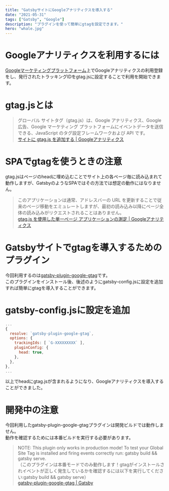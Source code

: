 ```yaml
---
title: "GatsbyサイトにGoogleアナリティクスを導入する"
date: "2021-05-31"
tags: ["Gatsby", "Google"]
description: "プラグインを使って簡単にgtagを設定できます。"
hero: "whale.jpg"
---
```


# Googleアナリティクスを利用するには
[Googleマーケティングプラットフォーム](https://marketingplatform.google.com/intl/ja/about/analytics/)上でGoogleアナリティクスの利用登録をし、発行されたトラッキングIDをgtag.jsに設定することで利用を開始できます。  

# gtag.jsとは
> グローバル サイトタグ（gtag.js）は、Google アナリティクス、Google 広告、Google マーケティング プラットフォームにイベントデータを送信できる、JavaScript のタグ設定フレームワークおよび API です。  
[サイトに gtag.js を追加する | Googleアナリティクス](https://developers.google.com/analytics/devguides/collection/gtagjs?hl=ja)  

# SPAでgtagを使うときの注意
gtag.jsはページのheadに埋め込むことでサイト上の各ページ毎に読み込まれて動作しますが、GatsbyのようなSPAではその方法では想定の動作にはなりません。  
> このアプリケーションは通常、アドレスバーの URL を更新することで従来のページ移動をエミュレートしますが、最初の読み込み以降にページ全体の読み込みがリクエストされることはありません。  
[gtag.js を使用した単一ページ アプリケーションの測定 | Googleアナリティクス](https://developers.google.com/analytics/devguides/collection/gtagjs/single-page-applications?hl=ja)  

# Gatsbyサイトでgtagを導入するためのプラグイン
今回利用するのは[gatsby-plugin-google-gtag](https://www.gatsbyjs.com/plugins/gatsby-plugin-google-gtag/)です。  
このプラグインをインストール後、後述のようにgatsby-config.jsに設定を追加すれば簡単にgtagを導入することができます。  

# gatsby-config.jsに設定を追加
```js:title=gatsby-config.js
...
{
  resolve: `gatsby-plugin-google-gtag`,
  options: {
    trackingIds: [ `G-XXXXXXXXX` ],
    pluginConfig: {
      head: true,
    },
  },
},
...
```
以上でheadにgtag.jsが含まれるようになり、Googleアナリティクスを導入することができました。  

# 開発中の注意
今回利用したgatsby-plugin-google-gtagプラグインは開発ビルドでは動作しません。  
動作を確認するためには本番ビルドを実行する必要があります。  
> NOTE: This plugin only works in production mode! To test your Global Site Tag is installed and firing events correctly run: gatsby build && gatsby serve.  
> （このプラグインは本番モードでのみ動作します！gtagがインストールされイベントが正しく発生しているかを確認するには以下を実行してください:gatsby build && gatsby serve）  
[gatsby-plugin-google-gtag | Gatsby](https://www.gatsbyjs.com/plugins/gatsby-plugin-google-gtag/)  